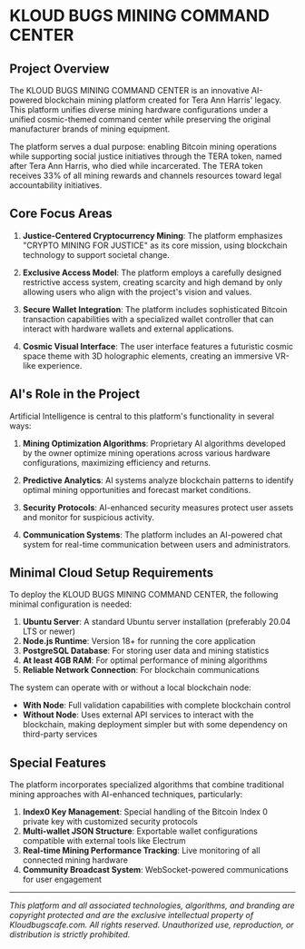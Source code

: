 # KLOUD BUGS MINING COMMAND CENTER

## Project Overview

The KLOUD BUGS MINING COMMAND CENTER is an innovative AI-powered blockchain mining platform created for Tera Ann Harris' legacy. This platform unifies diverse mining hardware configurations under a unified cosmic-themed command center while preserving the original manufacturer brands of mining equipment.

The platform serves a dual purpose: enabling Bitcoin mining operations while supporting social justice initiatives through the TERA token, named after Tera Ann Harris, who died while incarcerated. The TERA token receives 33% of all mining rewards and channels resources toward legal accountability initiatives.

## Core Focus Areas

1. **Justice-Centered Cryptocurrency Mining**: The platform emphasizes "CRYPTO MINING FOR JUSTICE" as its core mission, using blockchain technology to support societal change.

2. **Exclusive Access Model**: The platform employs a carefully designed restrictive access system, creating scarcity and high demand by only allowing users who align with the project's vision and values.

3. **Secure Wallet Integration**: The platform includes sophisticated Bitcoin transaction capabilities with a specialized wallet controller that can interact with hardware wallets and external applications.

4. **Cosmic Visual Interface**: The user interface features a futuristic cosmic space theme with 3D holographic elements, creating an immersive VR-like experience.

## AI's Role in the Project

Artificial Intelligence is central to this platform's functionality in several ways:

1. **Mining Optimization Algorithms**: Proprietary AI algorithms developed by the owner optimize mining operations across various hardware configurations, maximizing efficiency and returns.

2. **Predictive Analytics**: AI systems analyze blockchain patterns to identify optimal mining opportunities and forecast market conditions.

3. **Security Protocols**: AI-enhanced security measures protect user assets and monitor for suspicious activity.

4. **Communication Systems**: The platform includes an AI-powered chat system for real-time communication between users and administrators.

## Minimal Cloud Setup Requirements

To deploy the KLOUD BUGS MINING COMMAND CENTER, the following minimal configuration is needed:

1. **Ubuntu Server**: A standard Ubuntu server installation (preferably 20.04 LTS or newer)
2. **Node.js Runtime**: Version 18+ for running the core application
3. **PostgreSQL Database**: For storing user data and mining statistics
4. **At least 4GB RAM**: For optimal performance of mining algorithms
5. **Reliable Network Connection**: For blockchain communications

The system can operate with or without a local blockchain node:
- **With Node**: Full validation capabilities with complete blockchain control
- **Without Node**: Uses external API services to interact with the blockchain, making deployment simpler but with some dependency on third-party services

## Special Features

The platform incorporates specialized algorithms that combine traditional mining approaches with AI-enhanced techniques, particularly:

1. **Index0 Key Management**: Special handling of the Bitcoin Index 0 private key with customized security protocols
2. **Multi-wallet JSON Structure**: Exportable wallet configurations compatible with external tools like Electrum
3. **Real-time Mining Performance Tracking**: Live monitoring of all connected mining hardware
4. **Community Broadcast System**: WebSocket-powered communications for user engagement

---

*This platform and all associated technologies, algorithms, and branding are copyright protected and are the exclusive intellectual property of Kloudbugscafe.com. All rights reserved. Unauthorized use, reproduction, or distribution is strictly prohibited.*